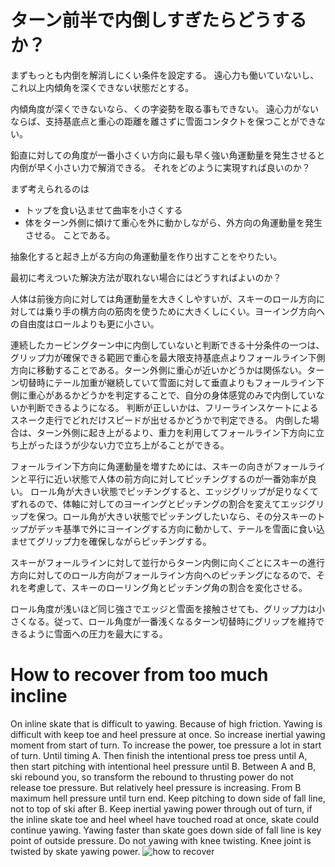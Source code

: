 # ターン前半で内倒しすぎたらどうするか？

まずもっとも内倒を解消しにくい条件を設定する。
遠心力も働いていないし、これ以上内傾角を深くできない状態だとする。

内傾角度が深くできないなら、くの字姿勢を取る事もできない。
遠心力がないならば、支持基底点と重心の距離を離さずに雪面コンタクトを保つことができない。

鉛直に対しての角度が一番小さくい方向に最も早く強い角運動量を発生させると内倒が早く小さい力で解消できる。
それをどのように実現すれば良いのか？

まず考えられるのは
- トップを食い込ませて曲率を小さくする
- 体をターン外側に傾けて重心を外に動かしながら、外方向の角運動量を発生させる。
ことである。

抽象化すると起き上がる方向の角運動量を作り出すことをやりたい。

最初に考えついた解決方法が取れない場合にはどうすればよいのか？

人体は前後方向に対しては角運動量を大きくしやすいが、スキーのロール方向に対しては乗り手の横方向の筋肉を使うために大きくしにくい。ヨーイング方向への自由度はロールよりも更に小さい。

連続したカービングターン中に内倒していないと判断できる十分条件の一つは、グリップ力が確保できる範囲で重心を最大限支持基底点よりフォールライン下側方向に移動することである。ターン外側に重心が近いかどうかは関係ない。ターン切替時にテール加重が継続していて雪面に対して垂直よりもフォールライン下側に重心があるかどうかを判定することで、自分の身体感覚のみで内倒していないか判断できるようになる。
判断が正しいかは、フリーラインスケートによるスネーク走行でどれだけスピードが出せるかどうかで判定できる。
内倒した場合は、ターン外側に起き上がるより、重力を利用してフォールライン下方向に立ち上がったほうが少ない力で立ち上がることができる。

フォールライン下方向に角運動量を増すためには、スキーの向きがフォールラインと平行に近い状態で人体の前方向に対してピッチングするのが一番効率が良い。
ロール角が大きい状態でピッチングすると、エッジグリップが足りなくてずれるので、体軸に対してのヨーイングとピッチングの割合を変えてエッジグリップを保つ。ロール角が大きい状態でピッチングしたいなら、その分スキーのトップがデッキ基準で外にヨーイングする方向に動かして、テールを雪面に食い込ませてグリップ力を確保しながらピッチングする。

スキーがフォールラインに対して並行からターン内側に向くごとにスキーの進行方向に対してのロール方向がフォールライン方向へのピッチングになるので、それを考慮して、スキーのローリング角とピッチング角の割合を変化させる。

ロール角度が浅いほど同じ強さでエッジと雪面を接触させても、グリップ力は小さくなる。従って、ロール角度が一番浅くなるターン切替時にグリップを維持できるように雪面への圧力を最大にする。


# How to recover from too much incline

On inline skate that is difficult to yawing. Because of high friction.
Yawing is difficult with keep toe and heel pressure at once.
So increase inertial yawing moment from start of turn.
To increase the power, toe pressure a lot in start of turn. Until timing A.
Then finish the intentional press toe press until A, then start pitching with intentional heel pressure until B.
Between A and B, ski rebound you, so transform the rebound to thrusting power do not release toe pressure. But relatively heel pressure is increasing.
From B maximum hell pressure until turn end. Keep pitching to down side of fall line, not to top of ski after B.
Keep inertial yawing power through out of turn, if the inline skate toe and heel wheel have touched road at once, skate could continue yawing. Yawing faster than skate goes down side of fall line is key point of outside pressure.
Do not yawing with knee twisting. Knee joint is twisted by skate yawing power.
![how to recover]({{site.baseurl}}/assets/images/how_to_recover_from_incline.jpg)

